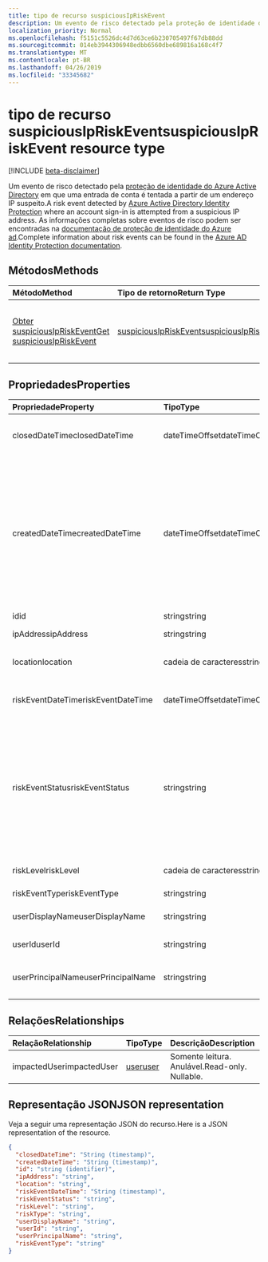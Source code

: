 ```yaml
---
title: tipo de recurso suspiciousIpRiskEvent
description: Um evento de risco detectado pela proteção de identidade do Azure Active Directory em que uma entrada de conta é tentada a partir de um endereço IP suspeito. As informações completas sobre eventos de risco podem ser encontradas na documentação de proteção de identidade do Azure AD.
localization_priority: Normal
ms.openlocfilehash: f5151c5526dc4d7d63ce6b230705497f67db88dd
ms.sourcegitcommit: 014eb3944306948edbb6560dbe689816a168c4f7
ms.translationtype: MT
ms.contentlocale: pt-BR
ms.lasthandoff: 04/26/2019
ms.locfileid: "33345682"
---
```

# <a name="suspiciousipriskevent-resource-type"></a><span data-ttu-id="7cef3-104">tipo de recurso suspiciousIpRiskEvent</span><span class="sxs-lookup"><span data-stu-id="7cef3-104">suspiciousIpRiskEvent resource type</span></span>

[!INCLUDE [beta-disclaimer](../../includes/beta-disclaimer.md)]

<span data-ttu-id="7cef3-105">Um evento de risco detectado pela [proteção de identidade do Azure Active Directory](https://azure.microsoft.com/en-us/documentation/articles/active-directory-identityprotection/) em que uma entrada de conta é tentada a partir de um endereço IP suspeito.</span><span class="sxs-lookup"><span data-stu-id="7cef3-105">A risk event detected by [Azure Active Directory Identity Protection](https://azure.microsoft.com/en-us/documentation/articles/active-directory-identityprotection/) where an account sign-in is attempted from a suspicious IP address.</span></span> <span data-ttu-id="7cef3-106">As informações completas sobre eventos de risco podem ser encontradas na [documentação de proteção de identidade do Azure ad](https://azure.microsoft.com/en-us/documentation/articles/active-directory-identityprotection-risk-events-types/).</span><span class="sxs-lookup"><span data-stu-id="7cef3-106">Complete information about risk events can be found in the [Azure AD Identity Protection documentation](https://azure.microsoft.com/en-us/documentation/articles/active-directory-identityprotection-risk-events-types/).</span></span>


## <a name="methods"></a><span data-ttu-id="7cef3-107">Métodos</span><span class="sxs-lookup"><span data-stu-id="7cef3-107">Methods</span></span>

| <span data-ttu-id="7cef3-108">Método</span><span class="sxs-lookup"><span data-stu-id="7cef3-108">Method</span></span>           | <span data-ttu-id="7cef3-109">Tipo de retorno</span><span class="sxs-lookup"><span data-stu-id="7cef3-109">Return Type</span></span>    |<span data-ttu-id="7cef3-110">Descrição</span><span class="sxs-lookup"><span data-stu-id="7cef3-110">Description</span></span>|
|:---------------|:--------|:----------|
|[<span data-ttu-id="7cef3-111">Obter suspiciousIpRiskEvent</span><span class="sxs-lookup"><span data-stu-id="7cef3-111">Get suspiciousIpRiskEvent</span></span>](../api/suspiciousipriskevent-get.md) | [<span data-ttu-id="7cef3-112">suspiciousIpRiskEvent</span><span class="sxs-lookup"><span data-stu-id="7cef3-112">suspiciousIpRiskEvent</span></span>](suspiciousipriskevent.md) |<span data-ttu-id="7cef3-113">Leia as propriedades e os relacionamentos do objeto suspiciousIpRiskEvent.</span><span class="sxs-lookup"><span data-stu-id="7cef3-113">Read properties and relationships of suspiciousIpRiskEvent object.</span></span>|

## <a name="properties"></a><span data-ttu-id="7cef3-114">Propriedades</span><span class="sxs-lookup"><span data-stu-id="7cef3-114">Properties</span></span>
| <span data-ttu-id="7cef3-115">Propriedade</span><span class="sxs-lookup"><span data-stu-id="7cef3-115">Property</span></span>     | <span data-ttu-id="7cef3-116">Tipo</span><span class="sxs-lookup"><span data-stu-id="7cef3-116">Type</span></span>   |<span data-ttu-id="7cef3-117">Descrição</span><span class="sxs-lookup"><span data-stu-id="7cef3-117">Description</span></span>|
|:---------------|:--------|:----------|
|<span data-ttu-id="7cef3-118">closedDateTime</span><span class="sxs-lookup"><span data-stu-id="7cef3-118">closedDateTime</span></span>|<span data-ttu-id="7cef3-119">dateTimeOffset</span><span class="sxs-lookup"><span data-stu-id="7cef3-119">dateTimeOffset</span></span>| <span data-ttu-id="7cef3-120">A data e a hora em que o evento de risco foi fechado</span><span class="sxs-lookup"><span data-stu-id="7cef3-120">The date and time that the risk event was closed</span></span>|
|<span data-ttu-id="7cef3-121">createdDateTime</span><span class="sxs-lookup"><span data-stu-id="7cef3-121">createdDateTime</span></span>|<span data-ttu-id="7cef3-122">dateTimeOffset</span><span class="sxs-lookup"><span data-stu-id="7cef3-122">dateTimeOffset</span></span>| <span data-ttu-id="7cef3-123">A data e a hora em que o evento de risco foi criado.</span><span class="sxs-lookup"><span data-stu-id="7cef3-123">The date and time that the risk event was created.</span></span> <span data-ttu-id="7cef3-124">Isso é sempre maior que ou igual ao DateTime do evento de risco propriamente dito.</span><span class="sxs-lookup"><span data-stu-id="7cef3-124">This is always greater than or equal to the datetime of the risk event itself.</span></span> <span data-ttu-id="7cef3-125">Esta é a propriedade correta a ser usada como filtro ao consultar eventos de risco.</span><span class="sxs-lookup"><span data-stu-id="7cef3-125">This is the correct property to use as a filter when querying risk events.</span></span>|
|<span data-ttu-id="7cef3-126">id</span><span class="sxs-lookup"><span data-stu-id="7cef3-126">id</span></span>|<span data-ttu-id="7cef3-127">string</span><span class="sxs-lookup"><span data-stu-id="7cef3-127">string</span></span>| <span data-ttu-id="7cef3-128">Somente leitura</span><span class="sxs-lookup"><span data-stu-id="7cef3-128">Read-only</span></span>|
|<span data-ttu-id="7cef3-129">ipAddress</span><span class="sxs-lookup"><span data-stu-id="7cef3-129">ipAddress</span></span>|<span data-ttu-id="7cef3-130">string</span><span class="sxs-lookup"><span data-stu-id="7cef3-130">string</span></span>| <span data-ttu-id="7cef3-131">O endereço IP do logon</span><span class="sxs-lookup"><span data-stu-id="7cef3-131">The IP address of the sign-in</span></span>|
|<span data-ttu-id="7cef3-132">location</span><span class="sxs-lookup"><span data-stu-id="7cef3-132">location</span></span>|<span data-ttu-id="7cef3-133">cadeia de caracteres</span><span class="sxs-lookup"><span data-stu-id="7cef3-133">string</span></span>| <span data-ttu-id="7cef3-134">O local anexado ao endereço IP do logon</span><span class="sxs-lookup"><span data-stu-id="7cef3-134">The location attached to the IP address of the sign-in</span></span>|
|<span data-ttu-id="7cef3-135">riskEventDateTime</span><span class="sxs-lookup"><span data-stu-id="7cef3-135">riskEventDateTime</span></span>|<span data-ttu-id="7cef3-136">dateTimeOffset</span><span class="sxs-lookup"><span data-stu-id="7cef3-136">dateTimeOffset</span></span>| <span data-ttu-id="7cef3-137">A data e a hora em que o evento de risco ocorreu</span><span class="sxs-lookup"><span data-stu-id="7cef3-137">The date and time when the risk event occurred</span></span>|
|<span data-ttu-id="7cef3-138">riskEventStatus</span><span class="sxs-lookup"><span data-stu-id="7cef3-138">riskEventStatus</span></span>|<span data-ttu-id="7cef3-139">string</span><span class="sxs-lookup"><span data-stu-id="7cef3-139">string</span></span>| <span data-ttu-id="7cef3-140">Os valores possíveis são: `active`, `remediated`, `dismissedAsFixed`, `dismissedAsFalsePositive`, `dismissedAsIgnore`, `loginBlocked`, `closedMfaAuto`, `closedMultipleReasons`.</span><span class="sxs-lookup"><span data-stu-id="7cef3-140">Possible values are: `active`, `remediated`, `dismissedAsFixed`, `dismissedAsFalsePositive`, `dismissedAsIgnore`, `loginBlocked`, `closedMfaAuto`, `closedMultipleReasons`.</span></span>|
|<span data-ttu-id="7cef3-141">riskLevel</span><span class="sxs-lookup"><span data-stu-id="7cef3-141">riskLevel</span></span>|<span data-ttu-id="7cef3-142">cadeia de caracteres</span><span class="sxs-lookup"><span data-stu-id="7cef3-142">string</span></span>| <span data-ttu-id="7cef3-143">Os valores possíveis são: `low`, `medium`, `high`.</span><span class="sxs-lookup"><span data-stu-id="7cef3-143">Possible values are: `low`, `medium`, `high`.</span></span>|
|<span data-ttu-id="7cef3-144">riskEventType</span><span class="sxs-lookup"><span data-stu-id="7cef3-144">riskEventType</span></span>|<span data-ttu-id="7cef3-145">string</span><span class="sxs-lookup"><span data-stu-id="7cef3-145">string</span></span>| <span data-ttu-id="7cef3-146">O tipo de risco</span><span class="sxs-lookup"><span data-stu-id="7cef3-146">The type of risk</span></span>|
|<span data-ttu-id="7cef3-147">userDisplayName</span><span class="sxs-lookup"><span data-stu-id="7cef3-147">userDisplayName</span></span>|<span data-ttu-id="7cef3-148">string</span><span class="sxs-lookup"><span data-stu-id="7cef3-148">string</span></span>| <span data-ttu-id="7cef3-149">O nome do usuário em risco</span><span class="sxs-lookup"><span data-stu-id="7cef3-149">The name of the user at risk</span></span>|
|<span data-ttu-id="7cef3-150">userId</span><span class="sxs-lookup"><span data-stu-id="7cef3-150">userId</span></span>|<span data-ttu-id="7cef3-151">string</span><span class="sxs-lookup"><span data-stu-id="7cef3-151">string</span></span>| <span data-ttu-id="7cef3-152">A identificação do usuário em risco</span><span class="sxs-lookup"><span data-stu-id="7cef3-152">The id of the user at risk</span></span>|
|<span data-ttu-id="7cef3-153">userPrincipalName</span><span class="sxs-lookup"><span data-stu-id="7cef3-153">userPrincipalName</span></span>|<span data-ttu-id="7cef3-154">string</span><span class="sxs-lookup"><span data-stu-id="7cef3-154">string</span></span>| <span data-ttu-id="7cef3-155">O nome principal de usuário do usuário em risco</span><span class="sxs-lookup"><span data-stu-id="7cef3-155">The user principal name of the user at risk</span></span>|

## <a name="relationships"></a><span data-ttu-id="7cef3-156">Relações</span><span class="sxs-lookup"><span data-stu-id="7cef3-156">Relationships</span></span>
| <span data-ttu-id="7cef3-157">Relação</span><span class="sxs-lookup"><span data-stu-id="7cef3-157">Relationship</span></span> | <span data-ttu-id="7cef3-158">Tipo</span><span class="sxs-lookup"><span data-stu-id="7cef3-158">Type</span></span>   |<span data-ttu-id="7cef3-159">Descrição</span><span class="sxs-lookup"><span data-stu-id="7cef3-159">Description</span></span>|
|:---------------|:--------|:----------|
|<span data-ttu-id="7cef3-160">impactedUser</span><span class="sxs-lookup"><span data-stu-id="7cef3-160">impactedUser</span></span>|[<span data-ttu-id="7cef3-161">user</span><span class="sxs-lookup"><span data-stu-id="7cef3-161">user</span></span>](user.md)| <span data-ttu-id="7cef3-p104">Somente leitura. Anulável.</span><span class="sxs-lookup"><span data-stu-id="7cef3-p104">Read-only. Nullable.</span></span>|

## <a name="json-representation"></a><span data-ttu-id="7cef3-164">Representação JSON</span><span class="sxs-lookup"><span data-stu-id="7cef3-164">JSON representation</span></span>

<span data-ttu-id="7cef3-165">Veja a seguir uma representação JSON do recurso.</span><span class="sxs-lookup"><span data-stu-id="7cef3-165">Here is a JSON representation of the resource.</span></span>

<!-- {
  "blockType": "resource",
  "optionalProperties": [

  ],
  "keyProperty": "id",
  "@odata.type": "microsoft.graph.suspiciousIpRiskEvent"
}-->

```json
{
  "closedDateTime": "String (timestamp)",
  "createdDateTime": "String (timestamp)",
  "id": "string (identifier)",
  "ipAddress": "string",
  "location": "string",
  "riskEventDateTime": "String (timestamp)",
  "riskEventStatus": "string",
  "riskLevel": "string",
  "riskType": "string",
  "userDisplayName": "string",
  "userId": "string",
  "userPrincipalName": "string",
  "riskEventType": "string"
}

```

<!-- uuid: 8fcb5dbc-d5aa-4681-8e31-b001d5168d79
2015-10-25 14:57:30 UTC -->
<!--
{
  "type": "#page.annotation",
  "description": "suspiciousIpRiskEvent resource",
  "keywords": "",
  "section": "documentation",
  "tocPath": "",
  "suppressions": []
}
-->
